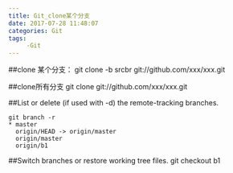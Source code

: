 ```yaml
---
title: Git_clone某个分支
date: 2017-07-28 11:48:07
categories: Git
tags:
     -Git
---
```


##clone 某个分支：
git clone -b srcbr git://github.com/xxx/xxx.git

##clone所有分支
git clone git://github.com/xxx/xxx.git

##List or delete (if used with -d) the remote-tracking branches.
```
git branch -r           
* master
  origin/HEAD -> origin/master
  origin/master
  origin/b1
```

##Switch branches or restore working tree files.
git checkout b1
